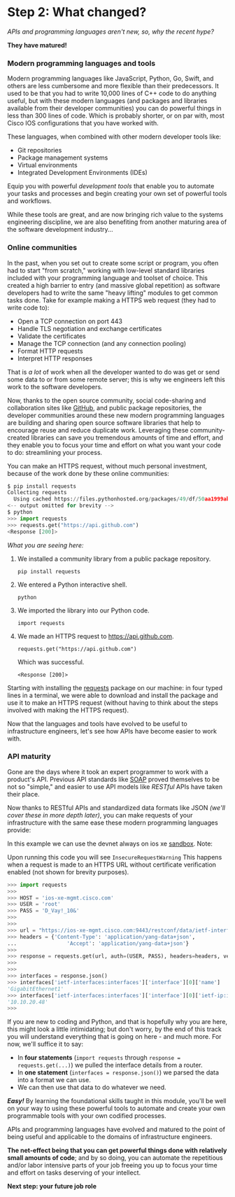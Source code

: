 # Step 2: What changed?

_APIs and programming languages aren't new, so, why the recent hype?_

**They have matured!**

### Modern programming languages and tools

Modern programming languages like JavaScript, Python, Go, Swift, and others are less cumbersome and more flexible than their predecessors.  It used to be that you had to write 10,000 lines of C++ code to do anything useful, but with these modern languages (and packages and libraries available from their developer communities) you can do powerful things in less than 300 lines of code. Which is probably shorter, or on par with, most Cisco IOS configurations that you have worked with.

These languages, when combined with other modern developer tools like:

* Git repositories
* Package management systems
* Virtual environments
* Integrated Development Environments (IDEs)

Equip you with powerful _development tools_ that enable you to automate your tasks and processes and begin creating your own set of powerful tools and workflows.

While these tools are great, and are now bringing rich value to the systems engineering discipline, we are also benefiting from another maturing area of the software development industry...

### Online communities

In the past, when you set out to create some script or program, you often had to start "from scratch," working with low-level standard libraries included with your programming language and toolset of choice. This created a high barrier to entry (and massive global repetition) as software developers had to write the same "heavy lifting" modules to get common tasks done. Take for example making a HTTPS web request (they had to write code to):

* Open a TCP connection on port 443
* Handle TLS negotiation and exchange certificates
* Validate the certificates
* Manage the TCP connection (and any connection pooling)
* Format HTTP requests
* Interpret HTTP responses

That is _a lot_ of work when all the developer wanted to do was get or send some data to or from some remote server; this is why we engineers left this work to the software developers.

Now, thanks to the open source community, social code-sharing and collaboration sites like [GitHub](https://github.com), and public package repositories, the developer communities around these new modern programming languages are building and sharing open source software libraries that help to encourage reuse and reduce duplicate work. Leveraging these community-created libraries can save you tremendous amounts of time and effort, and they enable you to focus your time and effort on what you want your code to do: streamlining your process.

You can make an HTTPS request, without much personal investment, because of the work done by these online communities:

```python
$ pip install requests
Collecting requests
  Using cached https://files.pythonhosted.org/packages/49/df/50aa1999ab9bde74656c2919d9c0c085fd2b3775fd3eca826012bef76d8c/requests-2.18.4-py2.py3-none-any.whl
<-- output omitted for brevity -->
$ python
>>> import requests
>>> requests.get("https://api.github.com")
<Response [200]>
```

_What you are seeing here:_

1. We installed a community library from a public package repository.

    `pip install requests`

2. We entered a Python interactive shell.

    `python`

3. We imported the library into our Python code.

    `import requests`

4. We made an HTTPS request to https://api.github.com.

    `requests.get("https://api.github.com")`

    Which was successful.

    `<Response [200]>`

Starting with installing the [requests](http://docs.python-requests.org/en/master/) package on our machine: in four typed lines in a terminal, we were able to download and install the package and use it to make an HTTPS request (without having to think about the steps involved with making the HTTPS request).

Now that the languages and tools have evolved to be useful to infrastructure engineers, let's see how APIs have become easier to work with.

### API maturity

Gone are the days where it took an expert programmer to work with a product's API. Previous API standards like [SOAP](https://www.w3.org/TR/soap/) proved themselves to be not so "simple," and easier to use API models like _RESTful_ APIs have taken their place.

Now thanks to RESTful APIs and standardized data formats like JSON _(we'll cover these in more depth later)_, you can make requests of your infrastructure with the same ease these modern programming languages provide:

In this example we can use the devnet always on ios xe [sandbox](https://devnetsandbox.cisco.com/RM/Diagram/Index/27d9747a-db48-4565-8d44-df318fce37ad?diagramType=Topology). Note:

Upon running this code you will see `InsecureRequestWarning` This happens when a request is made to an HTTPS URL without certificate verification enabled (not shown for brevity purposes).

```python
>>> import requests
>>>
>>> HOST = 'ios-xe-mgmt.cisco.com'
>>> USER = 'root'
>>> PASS = 'D_Vay!_10&'
>>>
>>>
>>> url = "https://ios-xe-mgmt.cisco.com:9443/restconf/data/ietf-interfaces:interfaces"
>>> headers = {'Content-Type': 'application/yang-data+json',
...                'Accept': 'application/yang-data+json'}
>>>
>>> response = requests.get(url, auth=(USER, PASS), headers=headers, verify=False)
>>>
>>>
>>> interfaces = response.json()
>>> interfaces['ietf-interfaces:interfaces']['interface'][0]['name']
'GigabitEthernet1'
>>> interfaces['ietf-interfaces:interfaces']['interface'][0]['ietf-ip:ipv4']['address'][0]['ip']
'10.10.20.48'
>>>
```

If you are new to coding and Python, and that is hopefully why you are here, this might look a little intimidating; but don't worry, by the end of this track you will understand everything that is going on here - and much more.  For now, we'll suffice it to say:

* In **four statements** (`import requests` through `response = requests.get(...)`) we pulled the interface details from a router.
* In **one statement** (`interfaces = response.json()`) we parsed the data into a format we can use.
* We can then use that data to do whatever we need.

_**Easy!**_  By learning the foundational skills taught in this module, you'll be well on your way to using these powerful tools to automate and create your own programmable tools with your own codified processes.

APIs and programming languages have evolved and matured to the point of being useful and applicable to the domains of infrastructure engineers.

**The net-effect being that you can get powerful things done with relatively small amounts of code**; and by so doing, you can automate the repetitious and/or labor intensive parts of your job freeing you up to focus your time and effort on tasks deserving of your intellect.

**Next step: your future job role**
